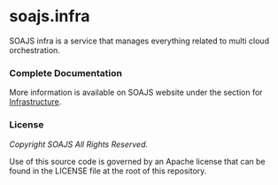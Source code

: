# soajs.infra

SOAJS infra is a service that manages everything related to multi cloud orchestration.

### Complete Documentation
More information is available on SOAJS website under the section for [Infrastructure](https://soajsorg.atlassian.net/wiki/x/MQBJZw).

### License
*Copyright SOAJS All Rights Reserved.*

Use of this source code is governed by an Apache license that can be found in the LICENSE file at the root of this repository.
